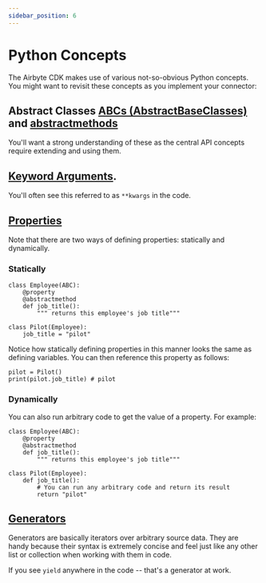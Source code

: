 ```yaml
---
sidebar_position: 6
---
```


# Python Concepts

The Airbyte CDK makes use of various not-so-obvious Python concepts. You might want to revisit these concepts as you implement your connector:

## Abstract Classes [ABCs \(AbstractBaseClasses\)](https://docs.python.org/3/library/abc.html) and [abstractmethods](https://docs.python.org/3/library/abc.html#abc.abstractmethod)

You'll want a strong understanding of these as the central API concepts require extending and using them.

## [Keyword Arguments](https://realpython.com/python-kwargs-and-args/).

You'll often see this referred to as `**kwargs` in the code.

## [Properties](https://www.freecodecamp.org/news/python-property-decorator/)

Note that there are two ways of defining properties: statically and dynamically.

### Statically

```text
class Employee(ABC):
    @property
    @abstractmethod
    def job_title():
        """ returns this employee's job title"""

class Pilot(Employee):
    job_title = "pilot"
```

Notice how statically defining properties in this manner looks the same as defining variables. You can then reference this property as follows:

```text
pilot = Pilot()
print(pilot.job_title) # pilot
```

### Dynamically

You can also run arbitrary code to get the value of a property. For example:

```text
class Employee(ABC):
    @property
    @abstractmethod
    def job_title():
        """ returns this employee's job title"""

class Pilot(Employee):
    def job_title():
        # You can run any arbitrary code and return its result
        return "pilot"
```

## [Generators](https://wiki.python.org/moin/Generators)

Generators are basically iterators over arbitrary source data. They are handy because their syntax is extremely concise and feel just like any other list or collection when working with them in code.

If you see `yield` anywhere in the code -- that's a generator at work.

